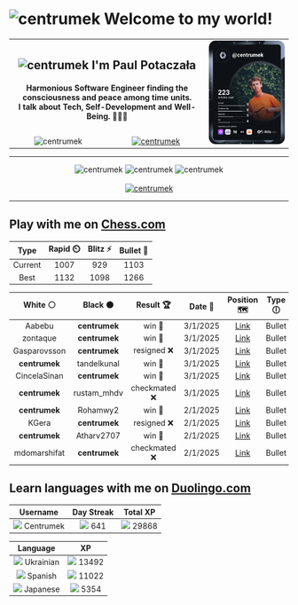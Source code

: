 <h1>
  <img
    src="https://emojis.slackmojis.com/emojis/images/1531849430/4246/blob-sunglasses.gif"
    width="30"
    alt="centrumek"
  />
  Welcome to my world!
</h1>

<table>
  <tbody>
    <tr>
      <td align="center" width="70%" colspan="2">
        <h2>
          <img
            src="https://raw.githubusercontent.com/MartinHeinz/MartinHeinz/master/wave.gif"
            width="30px"
            alt="centrumek"
          />
          I'm Paul Potaczała
        </h2>
        <h4>
          Harmonious Software Engineer finding the consciousness and peace among time units.
          <br/>
          I talk about Tech, Self-Development and Well-Being. 🌿🧘🚀
        </h4>
      </td>
      <td width="30%" rowspan="2">
        <a href="https://app.daily.dev/centrumek">
          <img
            src="./devcard.svg"
            alt="centrumek"
          />
        </a>
      </td>
    </tr>
    <tr align="center">
      <td>
        <img
          src="https://komarev.com/ghpvc/?username=centrumek&label=visitors&color=0e75b6&style=flat"
          alt="centrumek"
        >
      </td>
      <td>
        <a href="https://stackoverflow.com/users/14496012/centrumek">
          <img
            src="https://stackoverflow.com/users/flair/14496012.png?theme=dark"
            alt="centrumek"
          >
        </a>
      </td>
    </tr>
  </tbody>
</table>

---
<div align="center">
  <img 
    src="https://github-readme-stats.vercel.app/api?username=centrumek&show_icons=true&count_private=true&theme=dark&hide_border=true&hide=issues,contribs&bg_color=00000000"
    alt="centrumek"
  />
  <img
    src="https://github-readme-stats.vercel.app/api/top-langs/?username=centrumek&layout=compact&hide_border=true&theme=dark&bg_color=00000000&langs_count=6&exclude_repo=air-statistic-app"
    alt="centrumek"
  />
  <img 
    src="https://github-readme-streak-stats.herokuapp.com?user=centrumek&theme=dark&hide_border=true&background=FFFFFF00"
    alt="centrumek"
  />
  <br/>
  <br/>
  <a href="https://www.buymeacoffee.com/centrumek">
    <img
      src="https://cdn.buymeacoffee.com/buttons/v2/default-orange.png"
      height="50"
      width="210"
      alt="centrumek"
    />
  </a>
</div>

---

## Play with me on [Chess.com](https://www.chess.com/member/centrumek)

<div align="center">
<!--START_SECTION:chessStats-->
<!-- Automatically generated with https://github.com/Balastrong/chess-stats-action -->

| Type | Rapid ⏲️ | Blitz ⚡ | Bullet 🔫 |
|:---:|:---:|:---:|:---:|
| Current | 1007 | 929 | 1103 |
| Best | 1132 | 1098 | 1266 |

| White ⚪ | Black ⚫ | Result 🏆 | Date 📅 | Position 🗺️ | Type 🕕 |
|:---:|:---:|:---:|:---:|:---:|:---:|
| Aabebu | **centrumek** | win 🥇 | 3/1/2025 | <a href="http://www.ee.unb.ca/cgi-bin/tervo/fen.pl?select=6k1/p1p5/8/2p1P3/2PpPK1r/P3nP2/6r1/R7 w - -">Link</a> | Bullet |
| zontaque | **centrumek** | win 🥇 | 3/1/2025 | <a href="http://www.ee.unb.ca/cgi-bin/tervo/fen.pl?select=8/8/5pk1/R1p1p2p/4p2P/2P1K1P1/PP6/4q3 w - -">Link</a> | Bullet |
| Gasparovsson | **centrumek** | resigned ❌ | 3/1/2025 | <a href="http://www.ee.unb.ca/cgi-bin/tervo/fen.pl?select=8/p7/7p/kb6/1p1RR3/1P6/6PP/6K1 b - -">Link</a> | Bullet |
| **centrumek** | tandelkunal | win 🥇 | 3/1/2025 | <a href="http://www.ee.unb.ca/cgi-bin/tervo/fen.pl?select=r6r/ppp2kpp/2p5/8/5P2/5NP1/PP1KPn1P/2R2b1q b - -">Link</a> | Bullet |
| CincelaSinan | **centrumek** | win 🥇 | 3/1/2025 | <a href="http://www.ee.unb.ca/cgi-bin/tervo/fen.pl?select=5r2/3k4/4b3/3p3P/4p3/6P1/5P1K/2r4q w - -">Link</a> | Bullet |
| **centrumek** | rustam_mhdv | checkmated ❌ | 3/1/2025 | <a href="http://www.ee.unb.ca/cgi-bin/tervo/fen.pl?select=1r6/2b1kp1p/6pP/4p1P1/6B1/r2n1P2/8/K7 w - -">Link</a> | Bullet |
| **centrumek** | Rohamwy2 | win 🥇 | 2/1/2025 | <a href="http://www.ee.unb.ca/cgi-bin/tervo/fen.pl?select=7r/5pkp/p1R3p1/1p1p4/1q1P1PP1/1P2PK1P/8/2R5 b - -">Link</a> | Bullet |
| KGera | **centrumek** | resigned ❌ | 2/1/2025 | <a href="http://www.ee.unb.ca/cgi-bin/tervo/fen.pl?select=8/4k3/1R6/1P1pP1P1/3P4/8/8/6K1 b - -">Link</a> | Bullet |
| **centrumek** | Atharv2707 | win 🥇 | 2/1/2025 | <a href="http://www.ee.unb.ca/cgi-bin/tervo/fen.pl?select=8/r1q3kp/P1Pp2p1/3Q4/2P5/4P3/6PP/3R2K1 b - -">Link</a> | Bullet |
| mdomarshifat | **centrumek** | checkmated ❌ | 2/1/2025 | <a href="http://www.ee.unb.ca/cgi-bin/tervo/fen.pl?select=6kr/6Qp/p1p1Np2/q7/5P2/4B3/P5PP/6K1 b - -">Link</a> | Bullet |

<!--END_SECTION:chessStats-->
</div>

## Learn languages with me on [Duolingo.com](https://www.duolingo.com/profile/Centrumek)

<div align="center">
<!--START_SECTION:duolingoStats-->
<!-- Automatically generated with https://github.com/centrumek/duolingo-readme-stats-->

| Username | Day Streak | Total XP |
|:---:|:---:|:---:|
| <img src="https://raw.githubusercontent.com/centrumek/duolingo-readme-stats/main/assets/duolingo.png" height="12"> Centrumek | <img src="https://raw.githubusercontent.com/centrumek/duolingo-readme-stats/main/assets/streakinactive.svg" height="12"> 641 | <img src="https://raw.githubusercontent.com/centrumek/duolingo-readme-stats/main/assets/xp.svg" height="12"> 29868 | <img src="https://raw.githubusercontent.com/centrumek/duolingo-readme-stats/main/assets/xp.svg" height="12"> 0 |

| Language | XP |
|:---:|:---:|
| <img src="https://raw.githubusercontent.com/centrumek/duolingo-readme-stats/main/assets/langs/ukrainian.svg" height="12"> Ukrainian | <img src="https://raw.githubusercontent.com/centrumek/duolingo-readme-stats/main/assets/xp.svg" height="12"> 13492 |
| <img src="https://raw.githubusercontent.com/centrumek/duolingo-readme-stats/main/assets/langs/spanish.svg" height="12"> Spanish | <img src="https://raw.githubusercontent.com/centrumek/duolingo-readme-stats/main/assets/xp.svg" height="12"> 11022 |
| <img src="https://raw.githubusercontent.com/centrumek/duolingo-readme-stats/main/assets/langs/japanese.svg" height="12"> Japanese | <img src="https://raw.githubusercontent.com/centrumek/duolingo-readme-stats/main/assets/xp.svg" height="12"> 5354 |

<!--END_SECTION:duolingoStats-->
</div>
<!--
**centrumek/centrumek** is a ✨ _special_ ✨ repository because its `README.md` (this file) appears on your GitHub profile.

Here are some ideas to get you started:

- 🔭 I’m currently working on ...
- 🌱 I’m currently learning ...
- 👯 I’m looking to collaborate on ...
- 🤔 I’m looking for help with ...
- 💬 Ask me about ...
- 📫 How to reach me: ...
- 😄 Pronouns: ...
- ⚡ Fun fact: ...
-->
